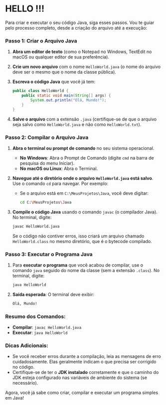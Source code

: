 # HELLO !!!

Para criar e executar o seu código Java, siga esses passos. Vou te guiar pelo processo completo, desde a criação do arquivo até a execução:

### Passo 1: Criar o Arquivo Java

1. **Abra um editor de texto** (como o Notepad no Windows, TextEdit no macOS ou qualquer editor de sua preferência).
   
2. **Crie um novo arquivo** com o nome `HelloWorld.java` (o nome do arquivo deve ser o mesmo que o nome da classe pública).

3. **Escreva o código Java** que você já tem:
    ```java
    public class HelloWorld {
        public static void main(String[] args) {
            System.out.println("Olá, Mundo!");
        }
    }
    ```

4. **Salve o arquivo** com a extensão `.java` (certifique-se de que o arquivo seja salvo como `HelloWorld.java` e não como `HelloWorld.txt`).

### Passo 2: Compilar o Arquivo Java

1. **Abra o terminal ou prompt de comando** no seu sistema operacional.

   - **No Windows**: Abra o Prompt de Comando (digite `cmd` na barra de pesquisa do menu Iniciar).
   - **No macOS ou Linux**: Abra o Terminal.

2. **Navegue até o diretório onde o arquivo `HelloWorld.java` está salvo**. Use o comando `cd` para navegar. Por exemplo:
   - Se o arquivo está em `C:\MeusProjetos\Java`, você deve digitar:
     ```bash
     cd C:\MeusProjetos\Java
     ```

3. **Compile o código Java** usando o comando `javac` (o compilador Java). No terminal, digite:
   ```bash
   javac HelloWorld.java
   ```
   Se o código não contiver erros, isso criará um arquivo chamado `HelloWorld.class` no mesmo diretório, que é o bytecode compilado.

### Passo 3: Executar o Programa Java

1. Para **executar o programa** que você acabou de compilar, use o comando `java` seguido do nome da classe (sem a extensão `.class`). No terminal, digite:
   ```bash
   java HelloWorld
   ```
   
2. **Saída esperada**:
   O terminal deve exibir:
   ```bash
   Olá, Mundo!
   ```

### Resumo dos Comandos:

- **Compilar**: `javac HelloWorld.java`
- **Executar**: `java HelloWorld`

### Dicas Adicionais:

- Se você receber erros durante a compilação, leia as mensagens de erro cuidadosamente. Elas geralmente indicam o que precisa ser corrigido no código.
- Certifique-se de ter o **JDK instalado** corretamente e que o caminho do JDK esteja configurado nas variáveis de ambiente do sistema (se necessário).

Agora, você já sabe como criar, compilar e executar um programa simples em Java!